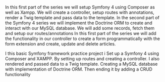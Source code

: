 In this first part of the series we will setup Symfony 4 using Composer as well as Xampp. 
We will create a controller, setup routes with annotations, render a Twig template and pass data to the template.
In the second part of the Symfony 4 series we will implement the Doctrine ORM to create and interact with our MySQL database. 
We will add some records, fetch them and setup our routes/annotations
In this first part of the series we will add the functionality in our controller to create a form programmatically with the 
form extension and create, update and delete articles.

I this basic Symfony framework practice project i Set up a Symfony 4 using Composer and XAMPP.
By setting up routes and creating a controller. I also rendered and passed data to a Twig template.
Creating a MySQL database with implementation of Doctrine ORM.
Then ending it by adding a CRUD functionality
